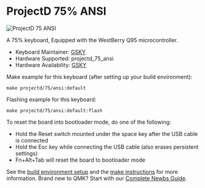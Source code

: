 # ProjectD 75% ANSI 
![ProjectD 75 ANSI](https://imgur.com/dtNDC8zh.png)

A 75% keyboard, Equipped with the WestBerry Q95 microcontroller.

* Keyboard Maintainer: [GSKY](https://github.com/gksygithub)
* Hardware Supported: projectd_75_ansi
* Hardware Availability: [GSKY](https://github.com/gskygithub/projectd_75_ansi)

Make example for this keyboard (after setting up your build environment):

    make projectd/75/ansi:default

Flashing example for this keyboard:

    make projectd/75/ansi:default:flash

To reset the board into bootloader mode, do one of the following:

* Hold the Reset switch mounted under the space key after the USB cable is connected
* Hold the Esc key while connecting the USB cable (also erases persistent settings)
* Fn+Alt+Tab will reset the board to bootloader mode

See the [build environment setup](https://docs.qmk.fm/#/getting_started_build_tools) and the [make instructions](https://docs.qmk.fm/#/getting_started_make_guide) for more information. Brand new to QMK? Start with our [Complete Newbs Guide](https://docs.qmk.fm/#/newbs).

